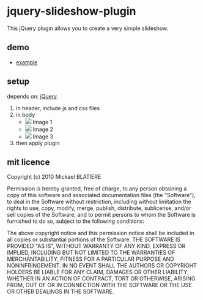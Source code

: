 jquery-slideshow-plugin
===============
This jQuery plugin allows you to create a very simple slideshow.

demo
-----------------
*   [example](http://blat.github.com/jquery-slideshow-plugin/demo.html)

setup
------------------
depends on: [jQuery](http://jquery.com/).

1.  in header, include js and css files
        <script type="text/javascript" src="js/jquery.slideshow.js"></script>
        <link rel="stylesheet" type="text/css" href="css/jquery.slideshow.css" />
2.  in body
        <ul class="slideshow"> 
            <li> 
                <a href="#"><img src="img/example1.jpg" /></a> 
                <span class="description">Image 1</span> 
            </li> 
            <li> 
                <a href="#"><img src="img/example2.jpg" /></a> 
                <span class="description">Image 2</span> 
            </li> 
            <li> 
                <a href="#"><img src="img/example3.jpg" /></a> 
                <span class="description">Image 3</span> 
            </li> 
        </ul>
3.  then apply plugin
        <script type="text/javascript">
            $(function() {
                $('.slideshow').slideshow();
            });
        </script>

mit licence
------------------
Copyright (c) 2010 Mickael BLATIERE

Permission is hereby granted, free of charge, to any person obtaining a copy of this software and associated documentation files (the "Software"), to deal in the Software without restriction, including without limitation the rights to use, copy, modify, merge, publish, distribute, sublicense, and/or sell copies of the Software, and to permit persons to whom the Software is furnished to do so, subject to the following conditions:

The above copyright notice and this permission notice shall be included in all copies or substantial portions of the Software.
THE SOFTWARE IS PROVIDED "AS IS", WITHOUT WARRANTY OF ANY KIND, EXPRESS OR IMPLIED, INCLUDING BUT NOT LIMITED TO THE WARRANTIES OF MERCHANTABILITY, FITNESS FOR A PARTICULAR PURPOSE AND NONINFRINGEMENT. IN NO EVENT SHALL THE AUTHORS OR COPYRIGHT HOLDERS BE LIABLE FOR ANY CLAIM, DAMAGES OR OTHER LIABILITY, WHETHER IN AN ACTION OF CONTRACT, TORT OR OTHERWISE, ARISING FROM, OUT OF OR IN CONNECTION WITH THE SOFTWARE OR THE USE OR OTHER DEALINGS IN THE SOFTWARE.

